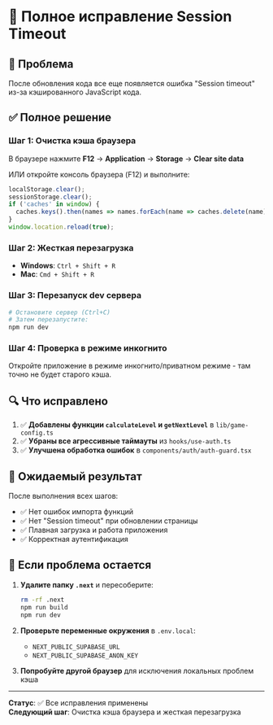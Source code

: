 # 🔧 Полное исправление Session Timeout

## 🚨 Проблема
После обновления кода все еще появляется ошибка "Session timeout" из-за кэшированного JavaScript кода.

## ✅ Полное решение

### Шаг 1: Очистка кэша браузера
В браузере нажмите **F12** → **Application** → **Storage** → **Clear site data**

ИЛИ откройте консоль браузера (F12) и выполните:
```javascript
localStorage.clear();
sessionStorage.clear();
if ('caches' in window) {
  caches.keys().then(names => names.forEach(name => caches.delete(name)));
}
window.location.reload(true);
```

### Шаг 2: Жесткая перезагрузка
- **Windows**: `Ctrl + Shift + R`
- **Mac**: `Cmd + Shift + R`

### Шаг 3: Перезапуск dev сервера
```bash
# Остановите сервер (Ctrl+C)
# Затем перезапустите:
npm run dev
```

### Шаг 4: Проверка в режиме инкогнито
Откройте приложение в режиме инкогнито/приватном режиме - там точно не будет старого кэша.

## 🔍 Что исправлено

1. ✅ **Добавлены функции `calculateLevel` и `getNextLevel`** в `lib/game-config.ts`
2. ✅ **Убраны все агрессивные таймауты** из `hooks/use-auth.ts`
3. ✅ **Улучшена обработка ошибок** в `components/auth/auth-guard.tsx`

## 🎯 Ожидаемый результат

После выполнения всех шагов:
- ✅ Нет ошибок импорта функций
- ✅ Нет "Session timeout" при обновлении страницы
- ✅ Плавная загрузка и работа приложения
- ✅ Корректная аутентификация

## 🐛 Если проблема остается

1. **Удалите папку `.next`** и пересоберите:
   ```bash
   rm -rf .next
   npm run build
   npm run dev
   ```

2. **Проверьте переменные окружения** в `.env.local`:
   - `NEXT_PUBLIC_SUPABASE_URL`
   - `NEXT_PUBLIC_SUPABASE_ANON_KEY`

3. **Попробуйте другой браузер** для исключения локальных проблем кэша

---
**Статус**: ✅ Все исправления применены  
**Следующий шаг**: Очистка кэша браузера и жесткая перезагрузка 